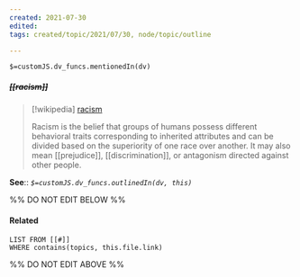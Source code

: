 ```yaml
---
created: 2021-07-30
edited: 
tags: created/topic/2021/07/30, node/topic/outline

---
```

`$=customJS.dv_funcs.mentionedIn(dv)`

##### <s class="topic-title">[[racism]]</s>

> [!wikipedia] [racism](https://en.wikipedia.org/wiki/Racism)
> 
> Racism is the belief that groups of humans possess different behavioral traits corresponding to inherited attributes and can be divided based on the superiority of one race over another. It may also mean [[prejudice]], [[discrimination]], or antagonism directed against other people.

**See**:: 
*`$=customJS.dv_funcs.outlinedIn(dv, this)`*

%% DO NOT EDIT BELOW %%

#### Related 

```dataview
LIST FROM [[#]]
WHERE contains(topics, this.file.link)
```
%% DO NOT EDIT ABOVE %%
